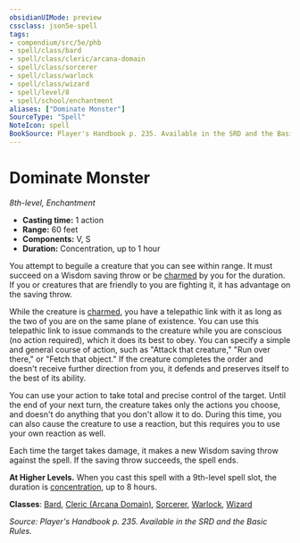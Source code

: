 ```yaml
---
obsidianUIMode: preview
cssclass: json5e-spell
tags:
- compendium/src/5e/phb
- spell/class/bard
- spell/class/cleric/arcana-domain
- spell/class/sorcerer
- spell/class/warlock
- spell/class/wizard
- spell/level/8
- spell/school/enchantment
aliases: ["Dominate Monster"]
SourceType: "Spell"
NoteIcon: spell
BookSource: Player's Handbook p. 235. Available in the SRD and the Basic Rules.
---
```

# Dominate Monster
*8th-level, Enchantment*  

- **Casting time:** 1 action
- **Range:** 60 feet
- **Components:** V, S
- **Duration:** Concentration, up to 1 hour

You attempt to beguile a creature that you can see within range. It must succeed on a Wisdom saving throw or be [charmed](/3-Mechanics/CLI/rules/conditions.md#charmed) by you for the duration. If you or creatures that are friendly to you are fighting it, it has advantage on the saving throw.

While the creature is [charmed](/3-Mechanics/CLI/rules/conditions.md#charmed), you have a telepathic link with it as long as the two of you are on the same plane of existence. You can use this telepathic link to issue commands to the creature while you are conscious (no action required), which it does its best to obey. You can specify a simple and general course of action, such as "Attack that creature," "Run over there," or "Fetch that object." If the creature completes the order and doesn't receive further direction from you, it defends and preserves itself to the best of its ability.

You can use your action to take total and precise control of the target. Until the end of your next turn, the creature takes only the actions you choose, and doesn't do anything that you don't allow it to do. During this time, you can also cause the creature to use a reaction, but this requires you to use your own reaction as well.

Each time the target takes damage, it makes a new Wisdom saving throw against the spell. If the saving throw succeeds, the spell ends.

**At Higher Levels.** When you cast this spell with a 9th-level spell slot, the duration is [concentration](/3-Mechanics/CLI/rules/conditions.md#concentration), up to 8 hours.

**Classes**: [Bard](/3-Mechanics/CLI/classes/bard.md), [Cleric (Arcana Domain)](/3-Mechanics/CLI/classes/cleric-arcana-domain-scag.md), [Sorcerer](/3-Mechanics/CLI/classes/sorcerer.md), [Warlock](/3-Mechanics/CLI/classes/warlock.md), [Wizard](/3-Mechanics/CLI/classes/wizard.md)

*Source: Player's Handbook p. 235. Available in the SRD and the Basic Rules.*